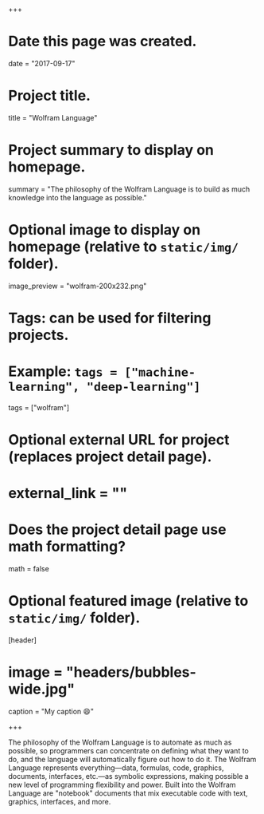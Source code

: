 +++
# Date this page was created.
date = "2017-09-17"

# Project title.
title = "Wolfram Language"

# Project summary to display on homepage.
summary = "The philosophy of the Wolfram Language is to build as much knowledge into the language as possible."

# Optional image to display on homepage (relative to `static/img/` folder).
image_preview = "wolfram-200x232.png"

# Tags: can be used for filtering projects.
# Example: `tags = ["machine-learning", "deep-learning"]`
tags = ["wolfram"]

# Optional external URL for project (replaces project detail page).
# external_link = ""

# Does the project detail page use math formatting?
math = false

# Optional featured image (relative to `static/img/` folder).
[header]
# image = "headers/bubbles-wide.jpg"
caption = "My caption :smile:"

+++

The philosophy of the Wolfram Language is to automate as much as possible, so programmers can concentrate on defining what they want to do, and the language will automatically figure out how to do it. The Wolfram Language represents everything—data, formulas, code, graphics, documents, interfaces, etc.—as symbolic expressions, making possible a new level of programming flexibility and power. Built into the Wolfram Language are "notebook" documents that mix executable code with text, graphics, interfaces, and more.